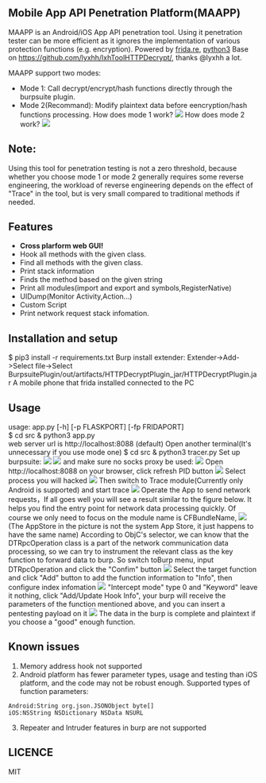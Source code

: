 ## Mobile App API Penetration Platform(MAAPP)

MAAPP is an Android/iOS App API penetration tool. Using it penetration tester can be more efficient as it ignores the implementation of various protection functions (e.g. encryption). Powered by [frida.re](https://www.frida.re), [python3](https://www.python.org)
Base on https://github.com/lyxhh/lxhToolHTTPDecrypt/, thanks @lyxhh a lot.

MAAPP support two modes:
- Mode 1:
Call decrypt/encrypt/hash functions directly through the burpsuite plugin.
- Mode 2(Recommand):
Modify plaintext data before eencryption/hash functions processing.
How does mode 1 work?
![](docs/images/mode1.png)
How does mode 2 work?
![](docs/images/maapp.png)

## Note:
Using this tool for penetration testing is not a zero threshold, because whether you choose mode 1 or mode 2 generally requires some reverse engineering, the workload of reverse engineering depends on the effect of "Trace" in the tool, but is very small compared to traditional methods if needed.

## Features
* **Cross plarform web GUI!**
* Hook all methods with the given class.
* Find all methods with the given class.
* Print stack information 
* Finds the method based on the given string
* Print all modules(import and export and symbols,RegisterNative)
* UIDump(Monitor Activity,Action...)
* Custom Script
* Print network request stack infomation. 


## Installation and setup
$ pip3 install -r requirements.txt
Burp install extender:
Extender->Add->Select file->Select BurpsuitePlugin/out/artifacts/HTTPDecryptPlugin_jar/HTTPDecryptPlugin.jar
A mobile phone that frida installed connected to the PC

## Usage
usage: app.py [-h] [-p FLASKPORT] [-fp FRIDAPORT]  
$ cd src & python3 app.py  
web server url is http://localhost:8088  (default) 
Open another terminal(It's unnecessary if you use mode one)
$ cd src & python3 tracer.py
Set up burpsuite:
![](docs/images/1.png)
![](docs/images/2.png)
and make sure no socks proxy be used:
![](docs/images/image2021-6-8_18-6-21)
Open http://localhost:8088 on your browser, click refresh PID button
![](docs/images/refresh.png)
Select process you will hacked
![](docs/images/select.png)
Then switch to Trace module(Currently only Android is supported) and start trace
![](docs/images/trace.png)
Operate the App to send network requests，If all goes well you will see a result similar to the figure below. It helps you find the entry point for network data processing quickly. Of course we only need to focus on the module name is CFBundleName, 
![](docs/images/tracestack.png)
(The AppStore in the picture is not the system App Store, it just happens to have the same name)
According to ObjC's selector, we can know that the DTRpcOperation class is a part of the network communication data processing, so we can try to instrument the relevant class as the key function to forward data to burp. So switch toBurp menu, input DTRpcOperation and click the "Confim" button
![](docs/images/selectfunc.png)
Select the target function and click "Add" button to add the function information to "Info", then configure index infomation
![](docs/images/configfunc.png)
"Intercept mode" type 0 and "Keyword" leave it nothing, click "Add/Update Hook Info", your burp will receive the parameters of the function mentioned above, and you can insert a pentesting payload on it
![](docs/images/intercept.png)
The data in the burp is complete and plaintext if you choose a "good" enough function.


## Known issues
1. Memory address hook not supported
2. Android platform has fewer parameter types, usage and testing than iOS platform, and the code may not be robust enough. Supported types of function parameters:
```
Android:String org.json.JSONObject byte[]
iOS:NSString NSDictionary NSData NSURL 
```
3. Repeater and Intruder features in burp are not supported

## LICENCE
MIT
